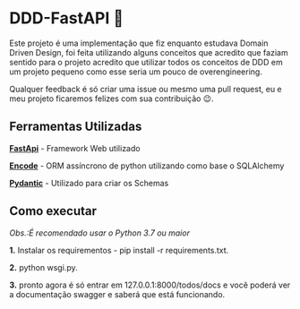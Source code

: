 # DDD-FastAPI :koala:

Este projeto é uma implementação que fiz enquanto estudava Domain Driven Design, foi feita utilizando alguns conceitos que acredito que faziam sentido para o projeto acredito que utilizar todos os conceitos de DDD em um projeto pequeno como esse seria um pouco de overengineering.

Qualquer feedback é só criar uma issue ou mesmo uma pull request, eu e meu projeto ficaremos felizes com sua contribuição :wink:.


## Ferramentas Utilizadas

[**FastApi**](https://github.com/tiangolo/fastapi) - Framework Web utilizado

[**Encode**](https://github.com/encode/databases) - ORM assíncrono de python utilizando como base o SQLAlchemy

[**Pydantic**](https://github.com/samuelcolvin/pydantic) - Utilizado para criar os Schemas


## Como executar

_Obs.:É recomendado usar o Python 3.7 ou maior_

**1.** Instalar os requirementos - pip install -r requirements.txt.

**2.** python wsgi.py.

**3.** pronto agora é só entrar em 127.0.0.1:8000/todos/docs e você poderá ver a documentação swagger e saberá que está funcionando.